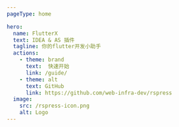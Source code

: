 ```yaml
---
pageType: home

hero:
  name: FlutterX
  text: IDEA & AS 插件
  tagline: 你的flutter开发小助手
  actions:
    - theme: brand
      text:  快速开始
      link: /guide/
    - theme: alt
      text: GitHub
      link: https://github.com/web-infra-dev/rspress
  image:
    src: /rspress-icon.png
    alt: Logo
---
```

